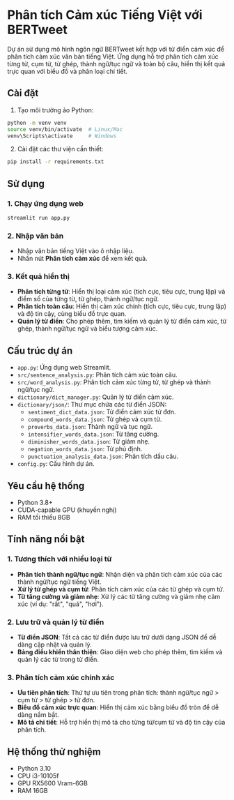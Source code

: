 # Phân tích Cảm xúc Tiếng Việt với BERTweet

Dự án sử dụng mô hình ngôn ngữ BERTweet kết hợp với từ điển cảm xúc để phân tích cảm xúc văn bản tiếng Việt. Ứng dụng hỗ trợ phân tích cảm xúc từng từ, cụm từ, từ ghép, thành ngữ/tục ngữ và toàn bộ câu, hiển thị kết quả trực quan với biểu đồ và phân loại chi tiết.

## Cài đặt

1. Tạo môi trường ảo Python:
```bash
python -m venv venv
source venv/bin/activate  # Linux/Mac
venv\Scripts\activate     # Windows
```

2. Cài đặt các thư viện cần thiết:
```bash
pip install -r requirements.txt
```

## Sử dụng

### 1. Chạy ứng dụng web
```bash
streamlit run app.py
```

### 2. Nhập văn bản
- Nhập văn bản tiếng Việt vào ô nhập liệu.
- Nhấn nút **Phân tích cảm xúc** để xem kết quả.

### 3. Kết quả hiển thị
- **Phân tích từng từ**: Hiển thị loại cảm xúc (tích cực, tiêu cực, trung lập) và điểm số của từng từ, từ ghép, thành ngữ/tục ngữ.
- **Phân tích toàn câu**: Hiển thị cảm xúc chính (tích cực, tiêu cực, trung lập) và độ tin cậy, cùng biểu đồ trực quan.
- **Quản lý từ điển**: Cho phép thêm, tìm kiếm và quản lý từ điển cảm xúc, từ ghép, thành ngữ/tục ngữ và biểu tượng cảm xúc.

## Cấu trúc dự án

- `app.py`: Ứng dụng web Streamlit.
- `src/sentence_analysis.py`: Phân tích cảm xúc toàn câu.
- `src/word_analysis.py`: Phân tích cảm xúc từng từ, từ ghép và thành ngữ/tục ngữ.
- `dictionary/dict_manager.py`: Quản lý từ điển cảm xúc.
- `dictionary/json/`: Thư mục chứa các từ điển JSON:
  - `sentiment_dict_data.json`: Từ điển cảm xúc từ đơn.
  - `compound_words_data.json`: Từ ghép và cụm từ.
  - `proverbs_data.json`: Thành ngữ và tục ngữ.
  - `intensifier_words_data.json`: Từ tăng cường.
  - `diminisher_words_data.json`: Từ giảm nhẹ.
  - `negation_words_data.json`: Từ phủ định.
  - `punctuation_analysis_data.json`: Phân tích dấu câu.
- `config.py`: Cấu hình dự án.

## Yêu cầu hệ thống

- Python 3.8+
- CUDA-capable GPU (khuyến nghị)
- RAM tối thiểu 8GB

## Tính năng nổi bật

### 1. Tương thích với nhiều loại từ
- **Phân tích thành ngữ/tục ngữ**: Nhận diện và phân tích cảm xúc của các thành ngữ/tục ngữ tiếng Việt.
- **Xử lý từ ghép và cụm từ**: Phân tích cảm xúc của các từ ghép và cụm từ.
- **Từ tăng cường và giảm nhẹ**: Xử lý các từ tăng cường và giảm nhẹ cảm xúc (ví dụ: "rất", "quá", "hơi").

### 2. Lưu trữ và quản lý từ điển
- **Từ điển JSON**: Tất cả các từ điển được lưu trữ dưới dạng JSON để dễ dàng cập nhật và quản lý.
- **Bảng điều khiển thân thiện**: Giao diện web cho phép thêm, tìm kiếm và quản lý các từ trong từ điển.

### 3. Phân tích cảm xúc chính xác
- **Ưu tiên phân tích**: Thứ tự ưu tiên trong phân tích: thành ngữ/tục ngữ > cụm từ > từ ghép > từ đơn.
- **Biểu đồ cảm xúc trực quan**: Hiển thị cảm xúc bằng biểu đồ tròn để dễ dàng nắm bắt.
- **Mô tả chi tiết**: Hỗ trợ hiển thị mô tả cho từng từ/cụm từ và độ tin cậy của phân tích.

## Hệ thống thử nghiệm

- Python 3.10
- CPU i3-10105f
- GPU RX5600 Vram-6GB
- RAM 16GB
